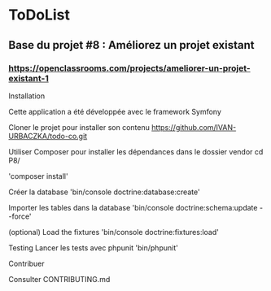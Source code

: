 # ToDoList

## Base du projet #8 : Améliorez un projet existant

### https://openclassrooms.com/projects/ameliorer-un-projet-existant-1

Installation

Cette application a été développée avec le framework Symfony

Cloner le projet pour installer son contenu
https://github.com/IVAN-URBACZKA/todo-co.git

Utiliser Composer pour installer les dépendances dans le dossier vendor
cd P8/

'composer install'

Créer la database
'bin/console doctrine:database:create'

Importer les tables dans la database
'bin/console doctrine:schema:update --force'

(optional) Load the fixtures
'bin/console doctrine:fixtures:load'

Testing
Lancer les tests avec phpunit
'bin/phpunit'

Contribuer

Consulter CONTRIBUTING.md
